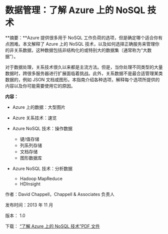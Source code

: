 <properties linkid="manage-hdinsight-understand-nosql" urlDisplayName="Understand NoSQL technologies" pageTitle="数据管理：了解 Azure 上的 NoSQL 技术 | Azure" metaKeywords="" description="Learn how NoSQL technologies on HDInsight can help you manage data not suited to relational databases, such as big data sets and JSON documents or graphs." umbracoNaviHide="0" disqusComments="1" editor="cgronlun" manager="paulettm" services="storage,hdinsight" documentationCenter="" title="Data management: Understanding NoSQL technologies on Azure" authors="dchappell" />
<tags ms.service="storage,hdinsight"
    ms.date=""
    wacn.date=""
    />

# 数据管理：了解 Azure 上的 NoSQL 技术

**摘要：**Azure 提供很多用于 NoSQL 工作负荷的选项，但是确定哪个适合你有点困难。本文解释了 Azure 上的 NoSQL 技术，以及如何选择正确服务来管理你的非关系数据，这种数据包括非结构化的或特别大的数据集（通常称为“大数据”）。

对于数据处理，关系技术很久以来都是主流方法。但是，当你处理不同类型的大量数据时，跨很多服务器进行扩展面临着挑战。此外，关系数据不是最合适管理某类数据的，例如 JSON 文档或图形。本指南介绍各种选项，解释每个选项所提供的内容以及你可能需要使用它的原因。

**内容：**

-   Azure 上的数据：大型图片
-   Azure 关系技术：速览
-   Azure NoSQL 技术：操作数据

    -   键/值存储
    -   列系列存储
    -   文档存储
    -   图形数据库
-   Azure NoSQL 技术：分析数据

    -   Hadoop MapReduce
    -   HDInsight

作者：David Chappell，Chappell & Associates 负责人

发布时间：2013 年 11 月

版本： 1.0

下载： [“了解 Azure 上的 NoSQL 技术”PDF 文件][]

  [“了解 Azure 上的 NoSQL 技术”PDF 文件]: http://go.microsoft.com/fwlink/p/?LinkId=330292&clcid=0x804
